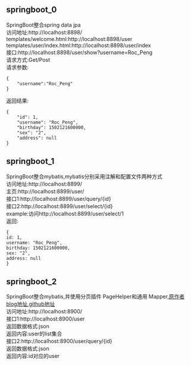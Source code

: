 ##  springboot_0  
SpringBoot整合spring data jpa  
访问地址:http://localhost:8898/  
templates/welcome.html:http://localhost:8898/user  
templates/user/index.html:http://localhost:8898/user/index  
接口:http://localhost:8898/user/show?username=Roc_Peng  
请求方式:Get/Post  
请求参数:  
``` 
{
	"username":"Roc_Peng"
}
```   
返回结果:
```  
{
    "id": 1,
    "username": "Roc_Peng",
    "birthday": 1502121600000,
    "sex": "2",
    "address": null
}
```  

## springboot_1
SpringBoot整合mybatis,mybatis分别采用注解和配置文件两种方式  
访问地址:http://localhost:8899/  
主页:http://localhost:8899/user/  
接口1:http://localhost:8899/user/query/{id}  
接口2:http://localhost:8899/user/select/{id}  
example:访问http://localhost:8899/user/select/1  
返回:  
```
{
id: 1,
username: "Roc_Peng",
birthday: 1502121600000,
sex: "2",
address: null
}
```
## springboot_2 
SpringBoot整合mybatis,并使用分页插件 PageHelper和通用 Mapper,[原作者blog地址](http://blog.csdn.net/isea533/article/details/41457529),[github地址](https://github.com/abel533/MyBatis-Spring-Boot)  
访问地址:http://localhost:8900/  
接口1:http://localhost:8900/user  
返回数据格式:json  
返回内容:user的list集合  
接口2:http://localhost:8900/user/query/{id}  
返回数据格式:json  
返回内容:id对应的user
